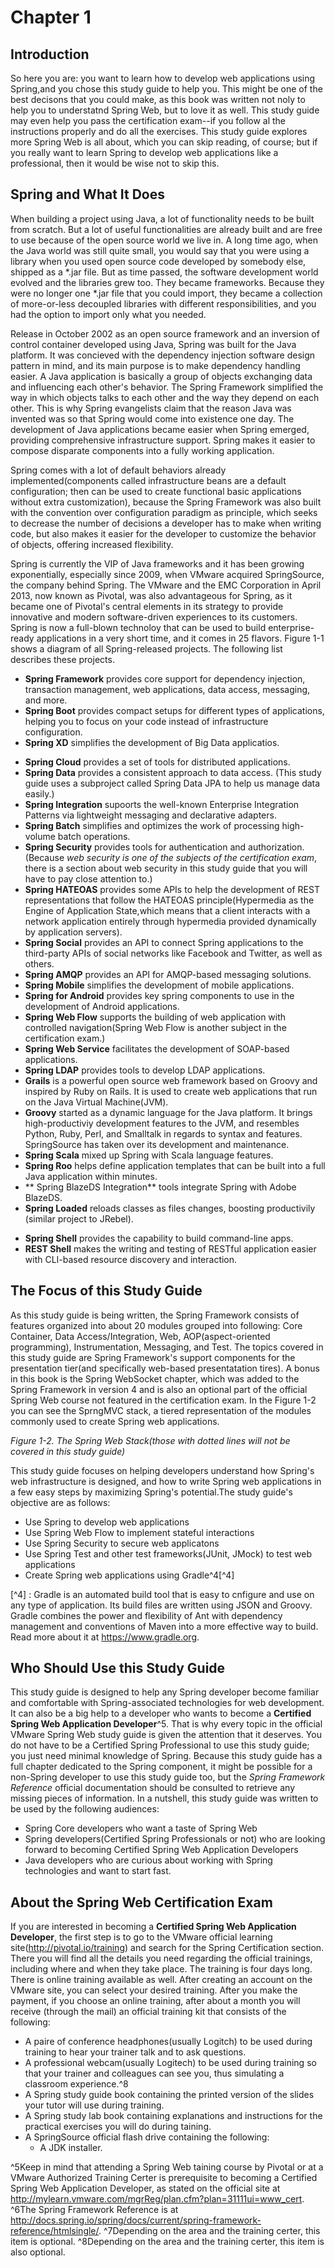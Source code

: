 # Chapter 1
## Introduction

So here you are: you want to learn how to develop web applications using Spring,and you chose this study guide to help you. This might be one of the best decisons that you could make, as this book was written not noly to help you to understatnd Spring Web, but to love it as well. This study guide may even help you pass the certification exam--if you follow al the instructions properly and do all the exercises. This study guide explores more Spring Web is all about, which you can skip reading, of course; but if you really want to learn Spring to develop web applications like a professional, then it would be wise not to skip this.


## Spring and What It Does
When building a project using Java, a lot of functionality needs to be built from scratch. But a lot of useful functionalities are already built and are free to use because of the open source world we live in. A long time ago, when the Java world was still quite small, you would say that you were using a library when you used open source code developed by somebody else, shipped as a *.jar file. But as time passed, the software development world evolved and the libraries grew too.  They became frameworks. Because they were no longer one *.jar file that you could import, they became a collection of more-or-less decoupled libraries with different responsibilities, and you had the option to import only what you needed.

Release in October 2002 as an open source framework and an inversion of control container developed using Java, Spring was built for the Java platform. It was concieved with the dependency injection software design pattern in mind, and its main purpose is to make dependency handling easier. A Java application is basically a group of objects exchanging data and influencing each other's behavior. The Spring Framework simplified the way in which objects talks to each other and the way they depend on each other. This is why Spring evangelists claim that the reason Java was invented was so that Spring would come into existence one day. The development of Java applications became easier when Spring emerged, providing comprehensive infrastructure support. Spring makes it easier to compose disparate components into a fully working application.

Spring comes with a lot of default behaviors already implemented(components called infrastructure beans are a default configuration; then can be used to create functional basic applications without extra customization), because the Spring Framework was also built with the convention over configuration paradigm as principle, which seeks to decrease the number of decisions a developer has to make when writing code, but also makes it easier for the developer to customize the behavior of objects, offering increased flexibility.

Spring is currently the VIP of Java frameworks and it has been growing exponentially, especially since 2009, when VMware acquired SpringSource, the company behind Spring. The VMware and the EMC Corporation in April 2013, now known as Pivotal, was also advantageous for Spring, as it became one of Pivotal's central elements in its strategy to provide innovative and modern software-driven experiences to its customers. Spring is now a full-blown technoloy that can be used to build enterprise-ready applications in a very short time, and it comes in 25 flavors. Figure 1-1 shows a diagram of all Spring-released projects. The following list describes these projects.


* **Spring Framework** provides core support for dependency injection, transaction management, web applications, data access, messaging, and more.
* **Spring Boot** provides compact setups for different types of applications, helping you to focus on your code instead of infrastructure configuration.
* **Spring XD** simplifies the development of Big Data applicatios.

[^n]: You can read about these projects, as well as other pojects that have not released officially(Spring Session, for example) in detail at http://spring.io/projects.

* **Spring Cloud** provides a set of tools for distributed applications.
* **Spring Data** provides a consistent approach to data access. (This study guide uses a subproject called Spring Data JPA to help us manage data easily.)
* **Spring Integration** supoorts the well-known Enterprise Integration Patterns via lightweight messaging and declarative adapters.
* **Spring Batch** simplifies and optimizes the work of processing high-volume batch operations.
* **Spring Security** provides tools for authentication and authorization. (Because _web security is one of the subjects of the certification exam_, there is a section about web security in this study guide that you will have to pay close attention to.)
* **Spring HATEOAS** provides some APIs to help the development of REST representations that follow the HATEOAS principle(Hypermedia as the Engine of Application State,which means that a client interacts with a network application entirely through hypermedia provided dynamically by application servers).
* **Spring Social** provides an API to connect Spring applications to the third-party APIs of social networks like Facebook and Twitter, as well as others.
* **Spring AMQP** provides an API for AMQP-based messaging solutions.
* **Spring Mobile** simplifies the development of mobile applications.
* **Spring for Android** provides key spring components to use in the development of Android applications.
* **Spring Web Flow** supports the building of web application with controlled navigation(Spring Web Flow is another subject in the certification exam.)
* **Spring Web Service** facilitates the development of SOAP-based applications.
* **Spring LDAP** provides tools to develop LDAP applications.
* **Grails** is a powerful open source web framework based on Groovy and inspired by Ruby on Rails. It is used to create web applications that run on the Java Virtual Machine(JVM).
* **Groovy** started as a dynamic language for the Java platform. It brings high-productiviy development features to the JVM,  and resembles Python, Ruby, Perl, and Smalltalk in regards to syntax and features. SpringSource has taken over its development and maintenance.
* **Spring Scala** mixed up Spring with Scala language features.
* **Spring Roo** helps define application templates that can be built into a full Java application within minutes.
* ** Spring  BlazeDS Integration** tools integrate Spring with Adobe BlazeDS.
* **Spring Loaded** reloads classes as files changes, boosting productivily (similar project to JRebel).

[^n]: Pivotal decided to stop funding this project in March 2015.
[^n]: Funding for this project also enned din March 2015.

* **Spring Shell** provides the capability to build command-line apps.
* **REST Shell** makes the writing and testing of RESTful application easier with CLI-based resource discovery and interaction.

## The Focus of this Study Guide
As this study guide is being written, the Spring Framework consists of features organized into about 20 modules grouped into following: Core Container, Data Access/Integration, Web, AOP(aspect-oriented programming), Instrumentation, Messaging, and Test.
   The topics covered in this study guide are Spring Framework's support components for the presentation tier(and specifically web-based presentatation tires). A bonus in this book is the Spring WebSocket chapter, which was added to the Spring Framework in version 4 and is also an optional part of the official Spring Web course not featured in the certification exam. In the Figure 1-2 you can see the SprngMVC stack, a tiered representation of the modules commonly used to create Spring web applications.

_Figure 1-2. The Spring Web Stack(those with dotted lines will not be covered in this study guide)_

This study guide focuses on helping developers understand how Spring's web infrastructure is designed, and how to write Spring web applications in a few easy steps by maximizing Spring's potential.The study guide's objective are as follows:
- Use Spring to develop web applications
- Use Spring Web Flow to implement stateful interactions
- Use Spring Security to secure web applicatons
- Use Spring Test and other test frameworks(JUnit, JMock) to test web applications
- Create Spring web applications using Gradle^4[^4]

[^4] : Gradle is an automated build tool that is easy to cnfigure and use on any type of application. Its build files are written using JSON and Groovy. Gradle combines the power and flexibility of Ant with dependency management and conventions of Maven into a more effective way to build. Read more about it at https://www.gradle.org.


## Who Should Use this Study Guide
This study guide is designed to help any Spring developer become familiar and comfortable with Spring-associated technologies for web development. It can also be a big help to a developer who wants to become a **Certified Spring Web Application Developer**^5. That is why every topic in the official VMware Spring Web study guide is given the attention that it deserves.
You do not have to be a Certified Spring Professional to use this study guide; you just need minimal knowledge of Spring. Because this study guide has a full chapter dedicated to the Spring component, it might be possible for a non-Spring developer to use this study guide too, but the _Spring Framework Reference_ official documentation should be consulted to retrieve any missing pieces of information.
In a nutshell, this study guide was written to be used by the following audiences:
- Spring Core developers who want a taste of Spring Web
- Spring developers(Certified Spring Professionals or not) who are looking forward to becoming Certified Spring Web Application Developers
- Java developers who are curious about working with Spring technologies and want to start fast.

## About the Spring Web Certification Exam
If you are interested in becoming a **Certified Spring Web Application Developer**, the first step is to go to the VMware official learning site(http://pivotal.io/training) and search for the Spring Certification section. There you will find all the details you need regarding the official trainings, including where and when they take place. The training is four days long. There is online training available as well. After creating an account on the VMware site, you can select your desired training. After you make the payment, if you choose an online training, after about a month you will receive (through the mail) an official training kit that consists of the following:
- A paire of conference headphones(usually Logitch) to be used during training to hear your trainer talk and to ask questions.
- A professional webcam(usually Logitech) to be used during training so that your trainer and colleagues can see you, thus simulating a classroom experience.^8
- A Spring study guide book containing the printed version of the slides your tutor will use during training.
- A Spring study lab book containing explanations and instructions for the practical exercises you will do during taining.
- A SpringSource official flash drive containing the following:
  - A JDK installer.



^5Keep in mind that attending a Spring Web taining course by Pivotal or at a VMware Authorized Training Certer is prerequisite to becoming a Certified Spring Web Application Developer, as stated on the official site at http://mylearn.vmware.com/mgrReg/plan.cfm?plan=31111ui=www_cert.
^6The Spring Framework Reference is at http://docs.spring.io/spring/docs/current/spring-framework-reference/htmlsingle/.
^7Depending on the area and the training certer, this item is optional.
^8Depending on the area and the training certer, this item is also optional.








































